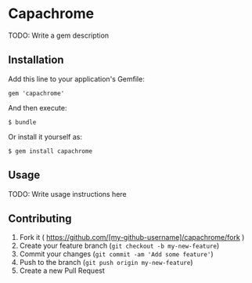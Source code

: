 # Capachrome

TODO: Write a gem description

## Installation

Add this line to your application's Gemfile:

    gem 'capachrome'

And then execute:

    $ bundle

Or install it yourself as:

    $ gem install capachrome

## Usage

TODO: Write usage instructions here

## Contributing

1. Fork it ( https://github.com/[my-github-username]/capachrome/fork )
2. Create your feature branch (`git checkout -b my-new-feature`)
3. Commit your changes (`git commit -am 'Add some feature'`)
4. Push to the branch (`git push origin my-new-feature`)
5. Create a new Pull Request
